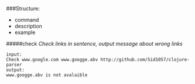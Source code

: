 ###Structure:
 - command
 - description
 - example

#####check
*Check links in sentence, output message about wrong links*
```
input:
Check www.google.com www.googge.abv http://github.com/Sid1057/clojure-parser
output:
www.googge.abv is not avalaible
```